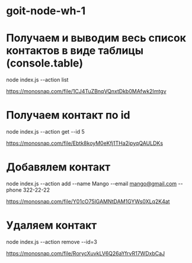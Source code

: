 # goit-node-wh-1

# Получаем и выводим весь список контактов в виде таблицы (console.table)

node index.js --action list

https://monosnap.com/file/1CJ4TuZBnqVQnxtDkb0MAfwk2Imtgv

# Получаем контакт по id

node index.js --action get --id 5

https://monosnap.com/file/Ebtk8koyM0eKfj1THa2ipyqQAULDKs

# Добавялем контакт

node index.js --action add --name Mango --email mango@gmail.com --phone
322-22-22

https://monosnap.com/file/Y01cO75lGAMNtDAM1GYWs0XLq2K4at

# Удаляем контакт

node index.js --action remove --id=3

https://monosnap.com/file/RorycXuvkLV6Q26aYfrvR17WDxbCaJ
